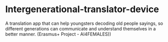 # Intergenerational-translator-device
A translation app that can help youngsters decoding old people sayings, so different generations can communicate and understand themselves in a better manner.  (Erasmus+ Project - AI4FEMALES))
